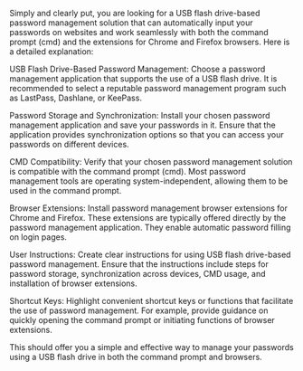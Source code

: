 Simply and clearly put, you are looking for a USB flash drive-based password management solution that can automatically input your passwords on websites and work seamlessly with both the command prompt (cmd) and the extensions for Chrome and Firefox browsers. Here is a detailed explanation:

USB Flash Drive-Based Password Management: Choose a password management application that supports the use of a USB flash drive. It is recommended to select a reputable password management program such as LastPass, Dashlane, or KeePass.

Password Storage and Synchronization: Install your chosen password management application and save your passwords in it. Ensure that the application provides synchronization options so that you can access your passwords on different devices.

CMD Compatibility: Verify that your chosen password management solution is compatible with the command prompt (cmd). Most password management tools are operating system-independent, allowing them to be used in the command prompt.

Browser Extensions: Install password management browser extensions for Chrome and Firefox. These extensions are typically offered directly by the password management application. They enable automatic password filling on login pages.

User Instructions: Create clear instructions for using USB flash drive-based password management. Ensure that the instructions include steps for password storage, synchronization across devices, CMD usage, and installation of browser extensions.

Shortcut Keys: Highlight convenient shortcut keys or functions that facilitate the use of password management. For example, provide guidance on quickly opening the command prompt or initiating functions of browser extensions.

This should offer you a simple and effective way to manage your passwords using a USB flash drive in both the command prompt and browsers.
